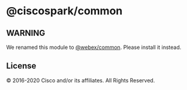 # @ciscospark/common

## WARNING

We renamed this module to [@webex/common](https://www.npmjs.com/package/@webex/common). Please install it instead.

## License

© 2016-2020 Cisco and/or its affiliates. All Rights Reserved.

